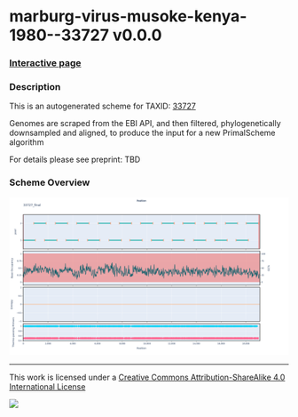 # marburg-virus-musoke-kenya-1980--33727 v0.0.0

### [Interactive page](https://chrisgkent.github.io/schemes/marburg-virus-musoke-kenya-1980--33727-1000-v0.0.0)

### Description

This is an autogenerated scheme for TAXID: [33727](https://www.ncbi.nlm.nih.gov/Taxonomy/Browser/wwwtax.cgi?mode=Info&id=33727&lvl=3&lin=f&keep=1&srchmode=1&unlock)

Genomes are scraped from the EBI API, and then filtered, phylogenetically downsampled and aligned, to produce the input for a new PrimalScheme algorithm

For details please see preprint: TBD

### Scheme Overview

![Alt text](work/33727_final.png '33727_final.png')

------------------------------------------------------------------------

This work is licensed under a [Creative Commons Attribution-ShareAlike 4.0 International License](http://creativecommons.org/licenses/by-sa/4.0/) 

![](https://i.creativecommons.org/l/by-sa/4.0/88x31.png)